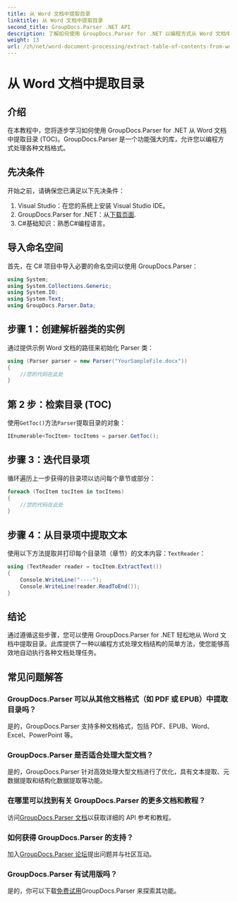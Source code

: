 ```yaml
---
title: 从 Word 文档中提取目录
linktitle: 从 Word 文档中提取目录
second_title: GroupDocs.Parser .NET API
description: 了解如何使用 GroupDocs.Parser for .NET 以编程方式从 Word 文档中提取目录 (TOC)。
weight: 13
url: /zh/net/word-document-processing/extract-table-of-contents-from-word-document/
---
```


# 从 Word 文档中提取目录

## 介绍
在本教程中，您将逐步学习如何使用 GroupDocs.Parser for .NET 从 Word 文档中提取目录 (TOC)。GroupDocs.Parser 是一个功能强大的库，允许您以编程方式处理各种文档格式。
## 先决条件
开始之前，请确保您已满足以下先决条件：
1. Visual Studio：在您的系统上安装 Visual Studio IDE。
2.  GroupDocs.Parser for .NET：从[下载页面](https://releases.groupdocs.com/parser/net/).
3. C#基础知识：熟悉C#编程语言。

## 导入命名空间
首先，在 C# 项目中导入必要的命名空间以使用 GroupDocs.Parser：
```csharp
using System;
using System.Collections.Generic;
using System.IO;
using System.Text;
using GroupDocs.Parser.Data;
```
## 步骤 1：创建解析器类的实例
通过提供示例 Word 文档的路径来初始化 Parser 类：
```csharp
using (Parser parser = new Parser("YourSampleFile.docx"))
{
    //您的代码在此处
}
```
## 第 2 步：检索目录 (TOC)
使用`GetToc()`方法`Parser`提取目录的对象：
```csharp
IEnumerable<TocItem> tocItems = parser.GetToc();
```
## 步骤 3：迭代目录项
循环遍历上一步获得的目录项以访问每个章节或部分：
```csharp
foreach (TocItem tocItem in tocItems)
{
    //您的代码在此处
}
```
## 步骤 4：从目录项中提取文本
使用以下方法提取并打印每个目录项（章节）的文本内容：`TextReader`：
```csharp
using (TextReader reader = tocItem.ExtractText())
{
    Console.WriteLine("----");
    Console.WriteLine(reader.ReadToEnd());
}
```

## 结论
通过遵循这些步骤，您可以使用 GroupDocs.Parser for .NET 轻松地从 Word 文档中提取目录。此库提供了一种以编程方式处理文档结构的简单方法，使您能够高效地自动执行各种文档处理任务。

## 常见问题解答
### GroupDocs.Parser 可以从其他文档格式（如 PDF 或 EPUB）中提取目录吗？
是的，GroupDocs.Parser 支持多种文档格式，包括 PDF、EPUB、Word、Excel、PowerPoint 等。
### GroupDocs.Parser 是否适合处理大型文档？
是的，GroupDocs.Parser 针对高效处理大型文档进行了优化，具有文本提取、元数据提取和结构化数据提取等功能。
### 在哪里可以找到有关 GroupDocs.Parser 的更多文档和教程？
访问[GroupDocs.Parser 文档](https://tutorials.groupdocs.com/parser/net/)以获取详细的 API 参考和教程。
### 如何获得 GroupDocs.Parser 的支持？
加入[GroupDocs.Parser 论坛](https://forum.groupdocs.com/c/parser/17)提出问题并与社区互动。
### GroupDocs.Parser 有试用版吗？
是的，你可以下载[免费试用](https://releases.groupdocs.com/)GroupDocs.Parser 来探索其功能。